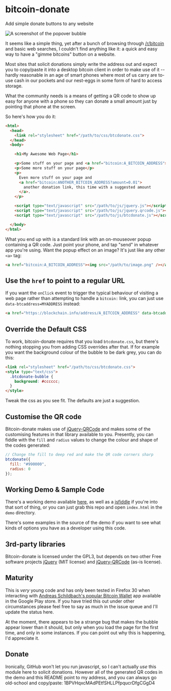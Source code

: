 # bitcoin-donate

Add simple donate buttons to any website

![A screenshot of the popover bubble](https://raw.githubusercontent.com/danielquinn/bitcoin-donate/master/screenshot.png "Screenshot")

It seems like a simple thing, yet after a bunch of browsing through
[/r/bitcoin](http://www.reddit.com/r/bitcoin) and basic web searches, I couldn't
find anything like it: a quick and easy way to have a "gimme bitcoins" button on
a website.

Most sites that solicit donations simply write the address out and expect you to
copy/paste it into a desktop bitcoin client in order to make use of it -- hardly
reasonable in an age of smart phones where most of us carry are to-use cash in
our pockets and our nest-eggs in some form of hard to access storage.

What the community needs is a means of getting a QR code to show up easy for
anyone with a phone so they can donate a small amount just by pointing that
phone at the screen.

So here's how you do it:

```html
<html>
  <head>
    <link rel="stylesheet" href="/path/to/css/btcdonate.css">
  </head>
  <body>

    <h1>My Awesome Web Page</h1>

    <p>Some stuff on your page and <a href="bitcoin:A_BITCOIN_ADDRESS">a donation link</a></p>
    <p>Some more stuff on your page</p>
    <p>
      Even more stuff on your page and
      <a href="bitcoin:ANOTHER_BITCOIN_ADDRESS?amount=0.01">
        another donation link, this time with a suggested amount
      </a>.
    </p>

    <script type="text/javascript" src="/path/to/js/jquery.js"></script>
    <script type="text/javascript" src="/path/to/js/jquery.qrcode.js"></script>
    <script type="text/javascript" src="/path/to/js/btcdonate.js"></script>

  </body>
</html>
```

What you end up with is a standard link with an on-mouseover popup containing a
QR code.  Just point your phone, and tap "send" in whatever app you're using.
Want the popup effect on an image?  It's just like any other `<a>` tag:

```html
<a href="bitcoin:A_BITCOIN_ADDRESS"><img src="/path/to/image.png" /></a>
```

## Use the `href` to point to a regular URL

If you want the `onClick` event to trigger the typical behaviour of visiting a
web page rather than attempting to handle a `bitcoin:` link, you can just use
`data-btcaddress=MYADDRESS` instead:

```html
<a href="https://blockchain.info/address/A_BITCOIN_ADDRESS" data-btcaddress="A_BITCOIN_ADDRESS">Some text</a>
```


## Override the Default CSS

To work, bitcoin-donate requires that you load `btcdonate.css`, but there's
nothing stopping you from adding CSS overrides after that.  If for example you
want the background colour of the bubble to be dark grey, you can do this:

```html
<link rel="stylesheet" href="/path/to/css/btcdonate.css">
<style type="text/css">
  .btcdonate-bubble {
    background: #cccccc;
  }
</style>
```

Tweak the css as you see fit.  The defaults are just a suggestion.


## Customise the QR code

Bitcoin-donate makes use of [jQuery-QRCode](https://github.com/lrsjng/jQuery.qrcode)
and makes some of the customising features in that library available to you.
Presently, you can fiddle with the `fill` and `radius` values to change the
colour and shape of the codes generated:

```javascript
// Change the fill to deep red and make the QR code corners sharp
btcdonate({
  fill: "#990000",
  radius: 0
});
```


## Working Demo & Sample Code

There's a working demo available [here](http://static.danielquinn.org/bitcoin-donate/demo/),
as well as a [jsfiddle](http://jsfiddle.net/T5uSN/4/) if you're into that sort
of thing, or you can just grab this repo and open `index.html` in the `demo`
directory.

There's some examples in the source of the demo if you want to see what kinds
of options you have as a developer using this code.


## 3rd-party libraries

Bitcoin-donate is licensed under the GPL3, but depends on two other Free
software projects [jQuery](https://github.com/jquery/jquery) (MIT license) and
[jQuery-QRCode](https://github.com/lrsjng/jQuery.qrcode) (as-is license). 


## Maturity

This is *very* young code and has only been tested in Firefox 30 when 
interacting with [Andreas Schildbach's popular Bitcoin Wallet](https://play.google.com/store/apps/details?id=de.schildbach.wallet)
app available in the Google Play store.  If you have tried this out under other
circumstances please feel free to say as much in the issue queue and I'll update
the status here.

At the moment, there appears to be a strange bug that makes the bubble appear
lower than it should, but only when you load the page for the first time, and
only in some instances.  If you can point out why this is happening, I'd
appreciate it.


## Donate

Ironically, GitHub won't let you run javascript, so I can't actually *use* this
module here to solicit donations.  However all of the generated QR codes in the
demo and this README point to my address, and you can always go old-school and
copy/paste: 1BPVHqxcMAdPEtfSHLLPfpqucrDfgCGgD4
